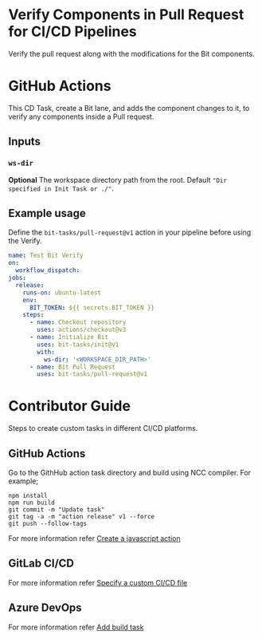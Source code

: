 # Verify Components in Pull Request for CI/CD Pipelines
Verify the pull request along with the modifications for the Bit components.

# GitHub Actions

This CD Task, create a Bit lane, and adds the component changes to it, to verify any components inside a Pull request.

## Inputs

### `ws-dir`

**Optional** The workspace directory path from the root. Default `"Dir specified in Init Task or ./"`.

## Example usage

Define the `bit-tasks/pull-request@v1` action in your pipeline before using the Verify.

```yaml
name: Test Bit Verify
on:
  workflow_dispatch:
jobs:
  release:
    runs-on: ubuntu-latest
    env:
      BIT_TOKEN: ${{ secrets.BIT_TOKEN }}
    steps:
      - name: Checkout repository
        uses: actions/checkout@v3
      - name: Initialize Bit
        uses: bit-tasks/init@v1
        with:
          ws-dir: '<WORKSPACE_DIR_PATH>'
      - name: Bit Pull Request
        uses: bit-tasks/pull-request@v1
```

# Contributor Guide

Steps to create custom tasks in different CI/CD platforms.

## GitHub Actions

Go to the GithHub action task directory and build using NCC compiler. For example;

```
npm install
npm run build
git commit -m "Update task"
git tag -a -m "action release" v1 --force
git push --follow-tags
```

For more information refer [Create a javascript action](https://docs.github.com/en/actions/creating-actions/creating-a-javascript-action)

## GitLab CI/CD

For more information refer [Specify a custom CI/CD file](https://docs.gitlab.com/ee/ci/pipelines/settings.html#specify-a-custom-cicd-configuration-file)

## Azure DevOps

For more information refer [Add build task](https://learn.microsoft.com/en-us/azure/devops/extend/develop/add-build-task?view=azure-devops)
